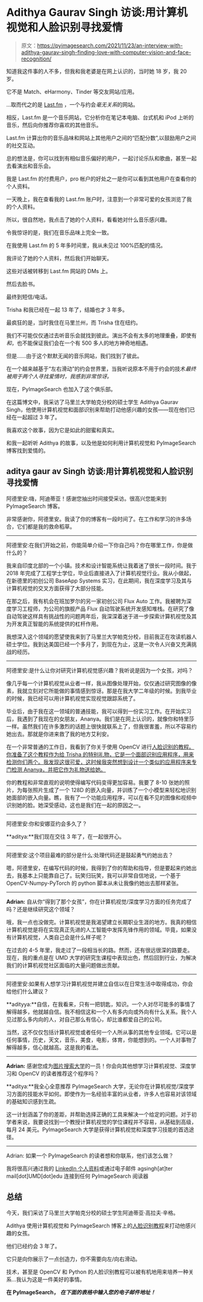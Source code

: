 # Adithya Gaurav Singh 访谈:用计算机视觉和人脸识别寻找爱情

> 原文：<https://pyimagesearch.com/2021/11/23/an-interview-with-adithya-gaurav-singh-finding-love-with-computer-vision-and-face-recognition/>

知道我这件事的人不多，但我和我老婆是在网上认识的，当时她 18 岁，我 20 岁。

它不是 Match、eHarmony、Tinder 等交友网站/应用。

…取而代之的是 [Last.fm](https://www.last.fm/) ，一个与约会*毫无关系*的网站。

相反，Last.fm 是一个音乐网站，它分析你在笔记本电脑、台式机和 iPod 上听的音乐，然后向你推荐你喜欢的其他音乐。

Last.fm 计算出你的音乐品味和网站上其他用户之间的“匹配分数”,以鼓励用户之间的社交互动。

总的想法是，你可以找到有相似音乐偏好的用户，一起讨论乐队和歌曲，甚至一起去看演出和音乐会。

我是 Last.fm 的付费用户，pro 帐户的好处之一是你可以看到其他用户在查看你的个人资料。

一天晚上，我在查看我的 Last.fm 账户时，注意到一个非常可爱的女孩浏览了我的个人资料。

所以，很自然地，我点击了她的个人资料，看看她对什么音乐感兴趣。

令我惊讶的是，我们在音乐品味上完全一致。

在我使用 Last.fm 的 5 年多时间里，我从未见过 100%匹配的情况。

我评论了她的个人资料，然后我们开始聊天。

这些对话被转移到 Last.fm 网站的 DMs 上。

然后去脸书。

最终到短信/电话。

Trisha 和我已经在一起 13 年了，结婚也才 3 年多。

最疯狂的是，当时我住在马里兰州，而 Trisha 住在纽约。

我们不可能仅仅通过去听音乐会就找到彼此。演出不会有太多的地理重叠，即使有*和*，也不能保证我们会在一个有 500 多人的地方神奇地相遇。

但是……由于这个默默无闻的音乐网站，我们找到了彼此。

在一个越来越基于“左右滑动”的约会世界里，当我听说原本不用于约会的技术*最终被用于两个人寻找爱情时，我感到非常惊讶。*

现在，PyImageSearch 也加入了这个俱乐部。

在这篇博文中，我采访了马里兰大学帕克分校的硕士学生 Adithya Gaurav Singh，他使用计算机视觉和面部识别来帮助打动他感兴趣的女孩——现在他们已经在一起超过 3 年了。

我喜欢这个故事，因为它是如此的甜蜜和真实。

和我一起听听 Adithya 的故事，以及他是如何利用计算机视觉和 PyImageSearch 博客找到爱情的。

## **aditya gaur av Singh 访谈:用计算机视觉和人脸识别寻找爱情**

阿德里安:嗨，阿迪蒂亚！感谢您抽出时间接受采访。很高兴您能来到 PyImageSearch 博客。

非常感谢你，阿德里安。我读了你的博客有一段时间了。在工作和学习的许多场合，它们都是我的救命稻草。

* * *

阿德里安:在我们开始之前，你能简单介绍一下你自己吗？你在哪里工作，你是做什么的？

我来自印度北部的一个小镇。技术和设计智能系统让我着迷了很长一段时间。我于 2018 年完成了工程学士学位，毕业后直接进入了计算机视觉行业。我从小做起，在新德里的初创公司 BaseApp Systems 实习，在此期间，我在深度学习及其与计算机视觉的交叉方面获得了大部分技能。

在那之后，我有机会在班加罗尔的另一家初创公司 Flux Auto 工作。我被聘为深度学习工程师，为公司的旗舰产品 Flux 自动驾驶系统开发感知堆栈。在研究了像自动驾驶这样具有挑战性的问题两年后，我深深着迷于进一步探索计算机视觉及其为开发真正智能的系统提供的杠杆作用。

我想深入这个领域的愿望使我来到了马里兰大学帕克分校，目前我正在攻读机器人硕士学位。我到达美国已经一个多月了，到现在为止，这是一次令人兴奋又充满挑战的经历。

* * *

阿德里安:是什么让你对研究计算机视觉感兴趣？我听说是因为一个女孩，对吗？

像几乎每一个计算机视觉从业者一样，我从图像处理开始，仅仅通过研究图像的像素，我就立刻对它所能做的事情感到惊讶。那是在我大学二年级的时候。到我毕业的时候，我已经可以用计算机视觉实现视觉跟踪系统了。

毕业后，由于我在这一领域的普通技能，我可以得到一份实习工作。在开始实习后，我遇到了我现在的女朋友，Ananya。我们是在网上认识的，就像你和特里莎一样。虽然我们在许多激烈的话题上很快就联系上了，但我很害羞，所以不容易约她出去。那就是你进来救了我的地方艾利安。

在一个非常普通的工作日，我看到了你关于使用 OpenCV 进行[人脸识别的教程。你准备了这个教程作为给 Trisha 的特别礼物，它是一个面部识别应用程序，用来检测你们两个。我发现这很可爱，这时候我突然想到设计一个类似的应用程序来专门检测 Ananya，并把它作为礼物送给她。](https://pyimagesearch.com/2018/09/24/opencv-face-recognition/)

你的教程和非常直观的说明使得编写代码变得更加容易。我要了 8-10 张她的照片，为每张照片生成了一个 128D 的嵌入向量，并训练了一个小模型来轻松地识别她面部的嵌入向量。瞧，我有了一个功能应用程序，可以在看不见的图像和视频中识别她的脸。她深受感动，这也是我们在一起的原因之一。

* * *

阿德里安:你和安娜亚约会多久了？

**aditya:**我们现在交往 3 年了，在一起很开心。

* * *

阿德里安:这个项目最难的部分是什么:处理代码还是鼓起勇气约她出去？

嗯，阿德里安，在编写代码的时候，我得到了你的帮助和指导，但是要起来约她出去，我基本上只能靠自己了。玩笑归玩笑，我可以非常自信地说，一个基于 OpenCV-Numpy-PyTorch 的 python 脚本从未让我像约她出去那样紧张。

* * *

**Adrian:** 自从你“得到了那个女孩”，你在计算机视觉/深度学习方面的任务完成了吗？还是继续研究这个领域？

哦，我一点也没做完。计算机视觉是我渴望建立长期职业生涯的地方。我真的相信计算机视觉是将在实现真正先进的人工智能中发挥先锋作用的领域。毕竟，如果没有计算机视觉，人类自己会是什么样子呢？

在过去的 4-5 年里，我走过了一段相当长的路。然而，还有很远很深的路要走。现在，我的重点是在 UMD 大学的研究生课程中表现出色，然后回到行业，为解决我们的计算机视觉社区面临的大量问题做出贡献。

* * *

阿德里安:如果有人想学习计算机视觉并建立自信以在日常生活中取得成功，你会给他们什么建议？

**adityya:**自信，在我看来，只有一把钥匙，知识。一个人对尽可能多的事情了解得越多，他就越自信。我不相信这和一个人有多内向或外向有什么关系。我个人见过那么多内向的人，对自己那么有信心，却比谁都爱自己的公司。

当然，这不仅仅包括计算机视觉或者任何一个人所从事的其他专业领域。它可以是任何事情，历史，天文，音乐，美食，电影，体育，你能想到的。一个人对事物了解得越多，信心就越高。这是我的看法。

* * *

**Adrian:** 感谢您成为[图片搜索大学](https://pyimagesearch.com/pyimagesearch-university/)的一员！你会向其他想学习计算机视觉、深度学习和 OpenCV 的读者推荐这个程序吗？

**aditya:**我全心全意推荐 PyImageSearch 大学，无论你在计算机视觉/深度学习方面的技能水平如何。即使作为一名经验丰富的从业者，许多人也容易对该领域的基础知识感到生疏。

这一计划涵盖了你的差距，并帮助选择正确的工具来解决一个给定的问题。对于初学者来说，我要说找到一个教授计算机视觉的学位课程并不容易，从基础到高级，每月 24 美元。PyImageSearch 大学是获得计算机视觉和深度学习技能的首选途径。

* * *

Adrian: 如果一个 PyImageSearch 的读者想和你联系，他们该怎么做？

我将很高兴通过我的 [LinkedIn 个人资料](https://www.linkedin.com/in/adithyagsingh/)或通过电子邮件 agsingh[at]ter mail[dot]UMD[dot]edu 连接到任何 PyImageSearch 阅读器

## **总结**

今天，我们采访了马里兰大学帕克分校的硕士学生阿迪蒂亚·高拉夫·辛格。

Adithya 使用计算机视觉和 PyImageSearch 博客上的[人脸识别教程](https://pyimagesearch.com/category/faces/)来打动他感兴趣的女孩。

他们已经约会 3 年了。

它只是向你展示了一点创造力，你不需要向左/向右滑动。

技术，甚至是 OpenCV 和 Python 的人脸识别教程可以被有机地用来培养一种关系…我认为这是一件美好的事情。

**在 PyImageSearch，** ***在下面的表格中输入您的电子邮件地址！***